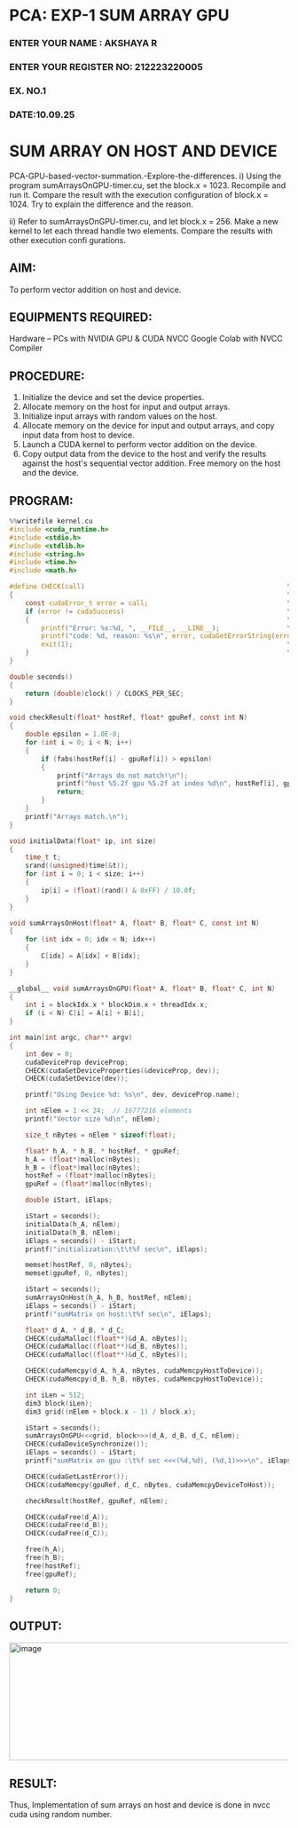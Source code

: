 # PCA: EXP-1  SUM ARRAY GPU
<h3>ENTER YOUR NAME : AKSHAYA R</h3>
<h3>ENTER YOUR REGISTER NO: 212223220005</h3>
<h3>EX. NO.1</h3>
<h3>DATE:10.09.25</h3>
<h1> <align=center> SUM ARRAY ON HOST AND DEVICE </h3>
PCA-GPU-based-vector-summation.-Explore-the-differences.
i) Using the program sumArraysOnGPU-timer.cu, set the block.x = 1023. Recompile and run it. Compare the result with the execution configuration of block.x = 1024. Try to explain the difference and the reason.

ii) Refer to sumArraysOnGPU-timer.cu, and let block.x = 256. Make a new kernel to let each thread handle two elements. Compare the results with other execution confi gurations.
## AIM:

To perform vector addition on host and device.

## EQUIPMENTS REQUIRED:
Hardware – PCs with NVIDIA GPU & CUDA NVCC
Google Colab with NVCC Compiler




## PROCEDURE:

1. Initialize the device and set the device properties.
2. Allocate memory on the host for input and output arrays.
3. Initialize input arrays with random values on the host.
4. Allocate memory on the device for input and output arrays, and copy input data from host to device.
5. Launch a CUDA kernel to perform vector addition on the device.
6. Copy output data from the device to the host and verify the results against the host's sequential vector addition. Free memory on the host and the device.

## PROGRAM:
```c
%%writefile kernel.cu
#include <cuda_runtime.h>
#include <stdio.h>
#include <stdlib.h>
#include <string.h>
#include <time.h>
#include <math.h>

#define CHECK(call)                                                   \
{                                                                     \
    const cudaError_t error = call;                                   \
    if (error != cudaSuccess)                                         \
    {                                                                 \
        printf("Error: %s:%d, ", __FILE__, __LINE__);                 \
        printf("code: %d, reason: %s\n", error, cudaGetErrorString(error)); \
        exit(1);                                                      \
    }                                                                 \
}

double seconds()
{
    return (double)clock() / CLOCKS_PER_SEC;
}

void checkResult(float* hostRef, float* gpuRef, const int N)
{
    double epsilon = 1.0E-8;
    for (int i = 0; i < N; i++)
    {
        if (fabs(hostRef[i] - gpuRef[i]) > epsilon)
        {
            printf("Arrays do not match!\n");
            printf("host %5.2f gpu %5.2f at index %d\n", hostRef[i], gpuRef[i], i);
            return;
        }
    }
    printf("Arrays match.\n");
}

void initialData(float* ip, int size)
{
    time_t t;
    srand((unsigned)time(&t));
    for (int i = 0; i < size; i++)
    {
        ip[i] = (float)(rand() & 0xFF) / 10.0f;
    }
}

void sumArraysOnHost(float* A, float* B, float* C, const int N)
{
    for (int idx = 0; idx < N; idx++)
    {
        C[idx] = A[idx] + B[idx];
    }
}

__global__ void sumArraysOnGPU(float* A, float* B, float* C, int N)
{
    int i = blockIdx.x * blockDim.x + threadIdx.x;
    if (i < N) C[i] = A[i] + B[i];
}

int main(int argc, char** argv)
{
    int dev = 0;
    cudaDeviceProp deviceProp;
    CHECK(cudaGetDeviceProperties(&deviceProp, dev));
    CHECK(cudaSetDevice(dev));

    printf("Using Device %d: %s\n", dev, deviceProp.name);

    int nElem = 1 << 24;  // 16777216 elements
    printf("Vector size %d\n", nElem);

    size_t nBytes = nElem * sizeof(float);

    float* h_A, * h_B, * hostRef, * gpuRef;
    h_A = (float*)malloc(nBytes);
    h_B = (float*)malloc(nBytes);
    hostRef = (float*)malloc(nBytes);
    gpuRef = (float*)malloc(nBytes);

    double iStart, iElaps;

    iStart = seconds();
    initialData(h_A, nElem);
    initialData(h_B, nElem);
    iElaps = seconds() - iStart;
    printf("initialization:\t\t%f sec\n", iElaps);

    memset(hostRef, 0, nBytes);
    memset(gpuRef, 0, nBytes);

    iStart = seconds();
    sumArraysOnHost(h_A, h_B, hostRef, nElem);
    iElaps = seconds() - iStart;
    printf("sumMatrix on host:\t%f sec\n", iElaps);

    float* d_A, * d_B, * d_C;
    CHECK(cudaMalloc((float**)&d_A, nBytes));
    CHECK(cudaMalloc((float**)&d_B, nBytes));
    CHECK(cudaMalloc((float**)&d_C, nBytes));

    CHECK(cudaMemcpy(d_A, h_A, nBytes, cudaMemcpyHostToDevice));
    CHECK(cudaMemcpy(d_B, h_B, nBytes, cudaMemcpyHostToDevice));

    int iLen = 512;
    dim3 block(iLen);
    dim3 grid((nElem + block.x - 1) / block.x);

    iStart = seconds();
    sumArraysOnGPU<<<grid, block>>>(d_A, d_B, d_C, nElem);
    CHECK(cudaDeviceSynchronize());
    iElaps = seconds() - iStart;
    printf("sumMatrix on gpu :\t%f sec <<<(%d,%d), (%d,1)>>>\n", iElaps, grid.x, grid.y, block.x);

    CHECK(cudaGetLastError());
    CHECK(cudaMemcpy(gpuRef, d_C, nBytes, cudaMemcpyDeviceToHost));

    checkResult(hostRef, gpuRef, nElem);

    CHECK(cudaFree(d_A));
    CHECK(cudaFree(d_B));
    CHECK(cudaFree(d_C));

    free(h_A);
    free(h_B);
    free(hostRef);
    free(gpuRef);

    return 0;
}

```

## OUTPUT:
<img width="718" height="212" alt="image" src="https://github.com/user-attachments/assets/36956dcf-1cae-4d12-9476-ef7160bcc728" />


## RESULT:
Thus, Implementation of sum arrays on host and device is done in nvcc cuda using random number.
